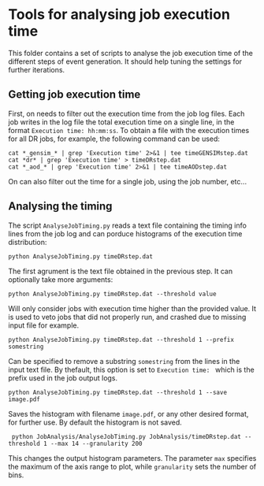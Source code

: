 # Tools for analysing job execution time

This folder contains a set of scripts to analyse the job execution time of the different steps of event generation. It should help tuning the settings for further iterations. 

## Getting job execution time

First, on needs to filter out the execution time from the job log files. Each job writes in the log file the total execution time on a single line, in the format ```Execution time: hh:mm:ss```. To obtain a file with the execution times for all DR jobs, for example, the following command can be used: 

	cat *_gensim_* | grep 'Execution time' 2>&1 | tee timeGENSIMstep.dat
	cat *dr* | grep 'Execution time' > timeDRstep.dat
	cat *_aod_* | grep 'Execution time' 2>&1 | tee timeAODstep.dat

On can also filter out the time for a single job, using the job number, etc... 

## Analysing the timing

The script ```AnalyseJobTiming.py``` reads a text file containing the timing info lines from the job log and can porduce histograms of the execution time distribution: 

	python AnalyseJobTiming.py timeDRstep.dat 

The first agrument is the text file obtained in the previous step. It can optionally take more arguments: 

	python AnalyseJobTiming.py timeDRstep.dat --threshold value

Will only consider jobs with execution time higher than the provided value. It is used to veto jobs that did not properly run, and crashed due to missing input file for example. 

	python AnalyseJobTiming.py timeDRstep.dat --threshold 1 --prefix somestring

Can be specified to remove a substring ```somestring``` from the lines in the input text file. By thefault, this option is set to ```Execution time: ``` which is the prefix used in the job output logs. 

	python AnalyseJobTiming.py timeDRstep.dat --threshold 1 --save image.pdf 

Saves the histogram with filename ```image.pdf```, or any other desired format, for further use. By default the histogram is not saved. 

	 python JobAnalysis/AnalyseJobTiming.py JobAnalysis/timeDRstep.dat --threshold 1 --max 14 --granularity 200

This changes the output histogram parameters. The parameter ```max``` specifies the maximum of the axis range to plot, while ```granularity``` sets the number of bins. 